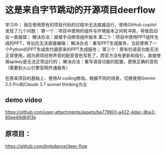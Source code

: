 # 这是来自字节跳动的开源项目deerflow

学习中：
我在使用原有的项目代码的过程中无法直接运行，使用GitHub copilot发现了几个问题：
第一个：项目中使用的组件与环境版本之间有冲突，导致启动会一直报错；
       解决办法：直接手动修改组件版本
第二个：项目中使用PPT组件生成的PPT，导出后无法直接编辑；
       解决办法：重写PPT生成服务，当前使用了一个Python的PPT生成库代替原来的PPT生成服务；
第三个：原有的语音功能无法正常使用，因为原项目把声音的配音音色写死了，而官方没有更新和指引，直接使用apikey是无法正常运行的；
      解决办法：重写语音功能的配置，更换正确的音色（需要到火山引擎官网开通服务）

在原来项目的基础上，使用AI coding修改。根据不同的场景，切换使用Gemini 2.5 Pro和Claude 3.7 sonnet thinking为主

## demo video


https://github.com/user-attachments/assets/ba779601-a422-4dac-9ba3-80ee49d84f3e



## 原项目：
https://github.com/bytedance/deer-flow
